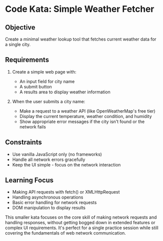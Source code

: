 # Code Kata: Simple Weather Fetcher

## Objective
Create a minimal weather lookup tool that fetches current weather data for a single city.

## Requirements
1. Create a simple web page with:
   - An input field for city name
   - A submit button
   - A results area to display weather information

2. When the user submits a city name:
   - Make a request to a weather API (like OpenWeatherMap's free tier)
   - Display the current temperature, weather condition, and humidity
   - Show appropriate error messages if the city isn't found or the network fails

## Constraints
- Use vanilla JavaScript only (no frameworks)
- Handle all network errors gracefully
- Keep the UI simple - focus on the network interaction

## Learning Focus
- Making API requests with fetch() or XMLHttpRequest
- Handling asynchronous operations
- Basic error handling for network requests
- DOM manipulation to display results

This smaller kata focuses on the core skill of making network requests and handling responses, without getting bogged down in extended features or complex UI requirements. It's perfect for a single practice session while still covering the fundamentals of web network communication.
